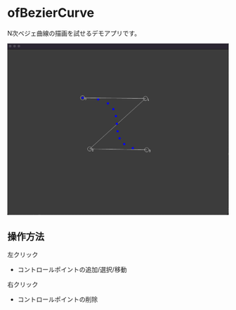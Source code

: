 # ofBezierCurve
N次ベジェ曲線の描画を試せるデモアプリです。  

![参考画像](example.png)

## 操作方法
左クリック
* コントロールポイントの追加/選択/移動

右クリック
* コントロールポイントの削除